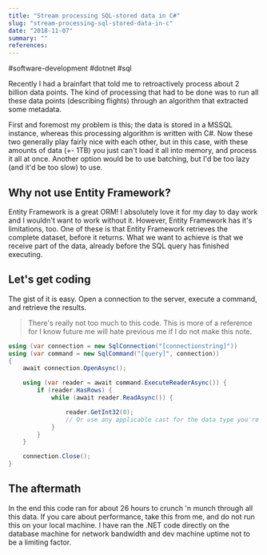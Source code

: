 ```yaml
---
title: "Stream processing SQL-stored data in C#"
slug: "stream-processing-sql-stored-data-in-c"
date: "2018-11-07"
summary: ""
references: 
---
```


#software-development #dotnet #sql

Recently I had a brainfart that told me to retroactively process about 2 billion data points. The kind of processing that had to be done was to run all these data points (describing flights) through an algorithm that extracted some metadata.

First and foremost my problem is this; the data is stored in a MSSQL instance, whereas this processing algorithm is written with C#. Now these two generally play fairly nice with each other, but in this case, with these amounts of data (+- 1TB) you just can't load it all into memory, and process it all at once. Another option would be to use batching, but I'd be too lazy (and it'd be too slow) to use.

## Why not use Entity Framework?

Entity Framework is a great ORM! I absolutely love it for my day to day work and I wouldn't want to work without it. However, Entity Framework has it's limitations, too. One of these is that Entity Framework retrieves the complete dataset, before it returns. What we want to achieve is that we receive part of the data, already before the SQL query has finished executing.

## Let's get coding

The gist of it is easy. Open a connection to the server, execute a command, and retrieve the results.

> There's really not too much to this code. This is more of a reference for I know future me will hate previous me if I do not make this note.

```csharp
using (var connection = new SqlConnection("[connectionstring]"))
using (var command = new SqlCommand("[query]", connection))
{
    await connection.OpenAsync();

    using (var reader = await command.ExecuteReaderAsync()) {
        if (reader.HasRows) {
            while (await reader.ReadAsync()) {

                reader.GetInt32(0);
                // Or use any applicable cast for the data type you're trying to retrieve
            }
        }
    }

    connection.Close();
}
```

## The aftermath

In the end this code ran for about 26 hours to crunch 'n munch through all this data. If you care about performance, take this from me, and do not run this on your local machine. I have ran the .NET code directly on the database machine for network bandwidth and dev machine uptime not to be a limiting factor.
